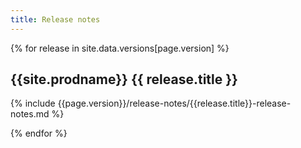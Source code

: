 ```yaml
---
title: Release notes
---
```


{% for release in site.data.versions[page.version] %}
## {{site.prodname}} {{ release.title }}

{% include {{page.version}}/release-notes/{{release.title}}-release-notes.md %}

{% endfor %}
